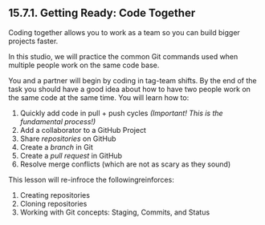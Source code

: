 ## 15.7.1. Getting Ready: Code Together

Coding together allows you to work as a team so you can build bigger projects faster.

In this studio, we will practice the common Git commands used when multiple people work on the same code base.

You and a partner will begin by coding in tag-team shifts. By the end of the task you should have a good idea about how to have two people work on the same code at the same time. You will learn how to:

1.  Quickly add code in pull + push cycles  _(Important! This is the fundamental process!)_
2.  Add a collaborator to a GitHub Project
3.  Share  _repositories_  on GitHub
4.  Create a  _branch_  in Git
5.  Create a  _pull request_  in GitHub
6.  Resolve merge conflicts (which are not as scary as they sound)

This lesson will re-infroce the followingreinforces:

1.  Creating repositories
2.  Cloning repositories
3.  Working with Git concepts: Staging, Commits, and Status
